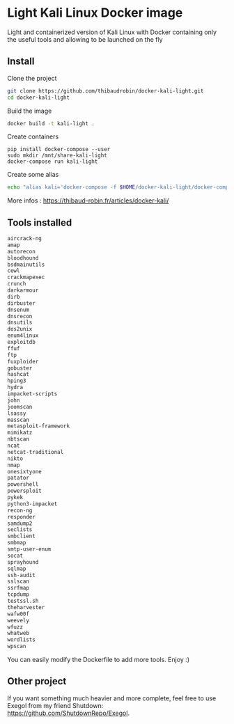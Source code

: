 # Light Kali Linux Docker image

Light and containerized version of Kali Linux with Docker containing only the useful tools and allowing to be launched on the fly

## Install

Clone the project

```bash
git clone https://github.com/thibaudrobin/docker-kali-light.git
cd docker-kali-light
```

Build the image

```bash
docker build -t kali-light .
```

Create containers

```
pip install docker-compose --user
sudo mkdir /mnt/share-kali-light
docker-compose run kali-light
```

Create some alias

```bash
echo "alias kali='docker-compose -f $HOME/docker-kali-light/docker-compose.yml run kali-light'" >> .bashrc && source .bashrc
```

More infos : https://thibaud-robin.fr/articles/docker-kali/

## Tools installed

```md
aircrack-ng
amap
autorecon
bloodhound
bsdmainutils
cewl
crackmapexec
crunch
darkarmour
dirb
dirbuster
dnsenum
dnsrecon
dnsutils
dos2unix
enum4linux
exploitdb
ffuf
ftp
fuxploider
gobuster
hashcat
hping3
hydra
impacket-scripts
john
joomscan
lsassy
masscan
metasploit-framework
mimikatz
nbtscan
ncat
netcat-traditional
nikto
nmap
onesixtyone
patator
powershell
powersploit
pykek
python3-impacket
recon-ng
responder
samdump2
seclists
smbclient
smbmap
smtp-user-enum
socat
sprayhound
sqlmap
ssh-audit
sslscan
ssrfmap
tcpdump
testssl.sh
theharvester
wafw00f
weevely
wfuzz
whatweb
wordlists
wpscan
```

You can easily modify the Dockerfile to add more tools. Enjoy :)

## Other project

If you want something much heavier and more complete, feel free to use Exegol from my friend Shutdown: https://github.com/ShutdownRepo/Exegol.
